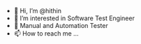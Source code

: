 - 👋 Hi, I’m @hithin
- 👀 I’m interested in Software Test Engineer
- 🌱 Manual and Automation Tester
- 📫 How to reach me ...

<!---
hithin/hithin is a ✨ special ✨ repository because its `README.md` (this file) appears on your GitHub profile.
You can click the Preview link to take a look at your changes.
--->
